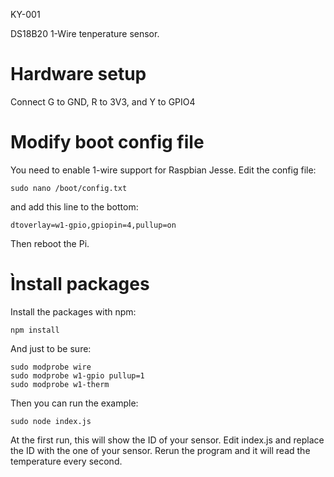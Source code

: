 KY-001

DS18B20 1-Wire tenperature sensor.

# Hardware setup

Connect G to GND, R to 3V3, and Y to GPIO4

# Modify boot config file
You need to enable 1-wire support for Raspbian Jesse. Edit the config file:

```
sudo nano /boot/config.txt
```

and add this line to the bottom:

```
dtoverlay=w1-gpio,gpiopin=4,pullup=on
```

Then reboot the Pi.

# Ìnstall packages

Install the packages with npm:

```
npm install
```

And just to be sure:

```
sudo modprobe wire
sudo modprobe w1-gpio pullup=1
sudo modprobe w1-therm
```

Then you can run the example:

```
sudo node index.js
```

At the first run, this will show the ID of your sensor.
Edit index.js and replace the ID with the one of your sensor.
Rerun the program and it will read the temperature every second.


